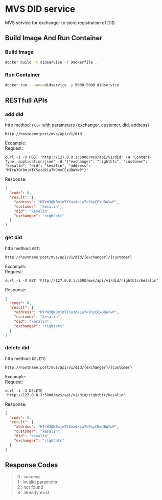 # MVS DID service
MVS service for exchanger to store registration of DID.

## Build Image And Run Container
### Build Image
```bash
docker build -t didservice -f Dockerfile .
```
### Run Container
```bash
docker run --name=didservice -p 5000:5000 didservice
```

## RESTfull APIs
### add did
http method: `POST` with parameters {exchanger, customer, did, address}
```
http://hostname:port/mvs/api/v1/did
```
Excample:  
Request:
```
curl -i -X POST 'http://127.0.0.1:5000/mvs/api/v1/did' -H "Content-Type: application/json" -d '{"exchanger": "rightbtc", "customer": "kesalin", "did": "kesalin", "address": "MTrW3QK8mjmTYSozdkLa7k9hyCExUBWYwP"}'
```
Response:
```json
{
  "code": 0,
  "result": {
    "address": "MTrW3QK8mjmTYSozdkLa7k9hyCExUBWYwP",
    "customer": "kesalin",
    "did": "kesalin",
    "exchanger": "rightbtc"
  }
}
```
### get did
http method: `GET`:
```
http://hostname:port/mvs/api/v1/did/{exchanger}/{customer}
```
Excample:  
Request:
```
curl -i -X GET 'http://127.0.0.1:5000/mvs/api/v1/did/rightbtc/kesalin'
```
Response:
```json
{
  "code": 0,
  "result": {
    "address": "MTrW3QK8mjmTYSozdkLa7k9hyCExUBWYwP",
    "customer": "kesalin",
    "did": "kesalin",
    "exchanger": "rightbtc"
  }
}
```

### delete did
http method: `DELETE`:
```
http://hostname:port/mvs/api/v1/did/{exchanger}/{customer}
```
Excample:  
Request:
```
curl -i -X DELETE 'http://127.0.0.1:5000/mvs/api/v1/did/rightbtc/kesalin'
```
Response:
```json
{
  "code": 0,
  "result": {
    "address": "MTrW3QK8mjmTYSozdkLa7k9hyCExUBWYwP",
    "customer": "kesalin",
    "did": "kesalin",
    "exchanger": "rightbtc"
  }
}
```

## Response Codes
> 0 : success  
> 1 : invalid parameter  
> 2 : not found  
> 3 : already exist  
